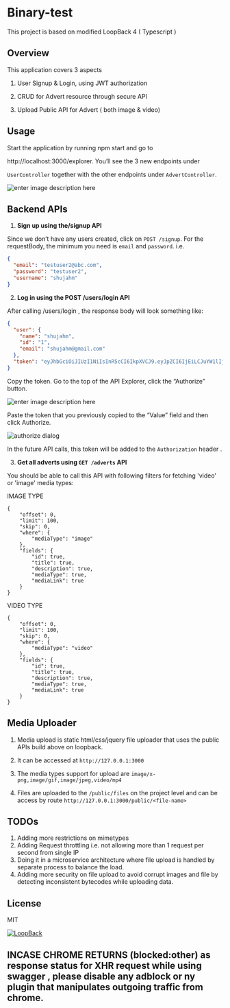 # Binary-test

This project is based on modified LoopBack 4 ( Typescript )

## Overview

This application covers 3 aspects

1. User Signup & Login, using JWT authorization

2. CRUD for Advert resource through secure API

3. Upload Public API for Advert ( both image & video)

## Usage

Start the application by running npm start and go to

http://localhost:3000/explorer. You’ll see the 3 new endpoints under

`UserController` together with the other endpoints under `AdvertController`.

![enter image description here](https://raw.githubusercontent.com/shujahm/binary-test/master/documents/image.png?token=ACA6DDKQ2CYXPWUDQUDZAZK7M2AOK)

## Backend APIs

1. **Sign up using the/signup API**

Since we don’t have any users created, click on `POST /signup`. For the requestBody, the minimum you need is `email` and `password`. i.e.

```json
{
  "email": "testuser2@abc.com",
  "password": "testuser2",
  "username": "shujahm"
}
```

2. **Log in using the POST /users/login API**

After calling /users/login , the response body will look something like:

```json
{
  "user": {
    "name": "shujahm",
    "id": "1",
    "email": "shujahm@gmail.com"
  },
  "token": "eyJhbGciOiJIUzI1NiIsInR5cCI6IkpXVCJ9.eyJpZCI6IjEiLCJuYW1lIjoic2h1amFobSIsImVtYWlsIjoic2h1amFobUBnbWFpbC5jb20iLCJpYXQiOjE2MDA1NTE5OTYsImV4cCI6MTYwMDU3MzU5Nn0.VZx86vr9Ut3ckc_SjySq1H1EzikQ02NJdIdwEskA-o8"
}
```

Copy the token. Go to the top of the API Explorer, click the “Authorize” button.

![enter image description here](https://raw.githubusercontent.com/shujahm/binary-test/master/documents/image2.png?token=ACA6DDMQYBULW337FJXVT3C7M2A3M)

Paste the token that you previously copied to the “Value” field and then click Authorize.

![authorize dialog](https://loopback.io/pages/en/lb4/imgs/auth-tutorial-jwt-token.png)

In the future API calls, this token will be added to the `Authorization` header .

3. **Get all adverts using `GET /adverts` API**

You should be able to call this API with following filters for fetching 'video' or 'image' media types:

IMAGE TYPE

    {
    	"offset": 0,
    	"limit": 100,
    	"skip": 0,
    	"where": {
    		"mediaType": "image"
    	},
    	"fields": {
    		"id": true,
    		"title": true,
    		"description": true,
    		"mediaType": true,
    		"mediaLink": true
    	}
    }

VIDEO TYPE

    {
    	"offset": 0,
    	"limit": 100,
    	"skip": 0,
    	"where": {
    		"mediaType": "video"
    	},
    	"fields": {
    		"id": true,
    		"title": true,
    		"description": true,
    		"mediaType": true,
    		"mediaLink": true
    	}
    }

## Media Uploader

1. Media upload is static html/css/jquery file uploader that uses the public APIs build above on loopback.

2. It can be accessed at `http://127.0.0.1:3000`

3. The media types support for upload are `image/x-png,image/gif,image/jpeg,video/mp4`

4. Files are uploaded to the `/public/files` on the project level and can be access by route `http://127.0.0.1:3000/public/<file-name>`

## TODOs

1. Adding more restrictions on mimetypes
2. Adding Request throttling i.e. not allowing more than 1 request per second from single IP
3. Doing it in a microservice architecture where file upload is handled by separate process to balance the load.
4. Adding more security on file upload to avoid corrupt images and file by detecting inconsistent bytecodes while uploading data.

## License

MIT

[![LoopBack](<https://github.com/strongloop/loopback-next/raw/master/docs/site/imgs/branding/Powered-by-LoopBack-Badge-(blue)-@2x.png>)](http://loopback.io/)

## INCASE CHROME RETURNS (blocked:other) as response status for XHR request while using swagger , please disable any adblock or ny plugin that manipulates outgoing traffic from chrome.
